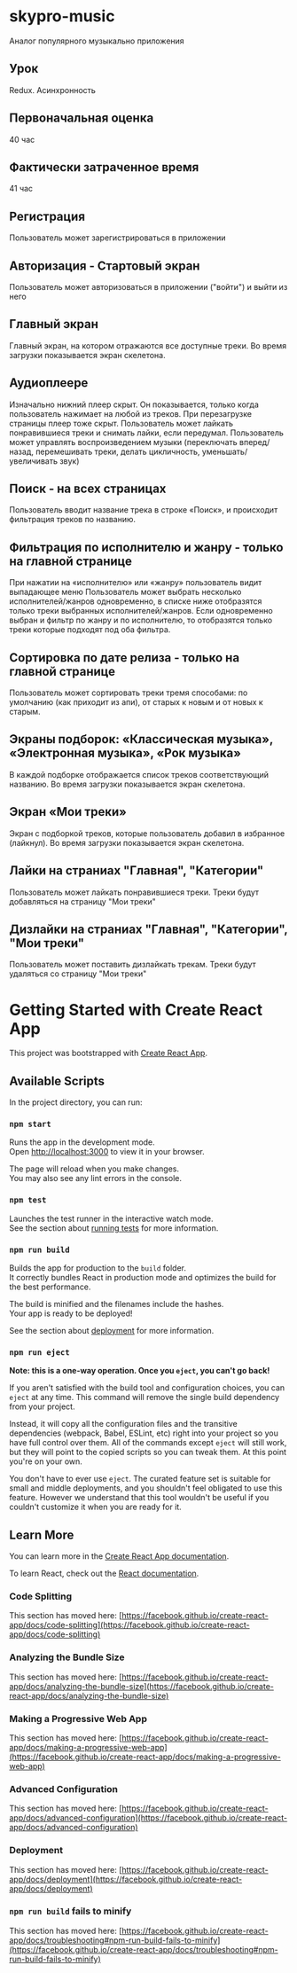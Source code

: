 # skypro-music

Аналог популярного музыкально приложения

## Урок

Redux. Асинхронность

## Первоначальная оценка

40 час

## Фактически затраченное время

41 час

## Регистрация
Пользователь может зарегистрироваться в приложении

## Авторизация - Стартовый экран
Пользователь может авторизоваться в приложении ("войти") и выйти из него

## Главный экран
Главный экран, на котором отражаются все доступные треки. Во время загрузки показывается экран скелетона.

## Аудиоплеере
Изначально нижний плеер скрыт. Он показывается, только когда пользователь нажимает на любой из треков. При перезагрузке страницы плеер тоже скрыт.
Пользователь может лайкать понравившиеся треки и снимать лайки, если передумал.
Пользователь может управлять воспроизведением музыки (переключать вперед/назад, перемешивать треки, делать цикличность, уменьшать/увеличивать звук)

## Поиск - на всех страницах
Пользователь вводит название трека в строке «Поиск», и происходит фильтрация треков по названию.

## Фильтрация по исполнителю и жанру - только на главной странице
При нажатии на «исполнителю» или «жанру» пользователь видит выпадающее меню
Пользователь может выбрать несколько исполнителей/жанров одновременно, в списке ниже отобразятся только треки выбранных исполнителей/жанров.
Если одновременно выбран и фильтр по жанру и по исполнителю, то отобразятся только треки которые подходят под оба фильтра.

## Сортировка по дате релиза - только на главной странице
Пользователь может сортировать треки тремя способами: по умолчанию (как приходит из апи), от старых к новым и от новых к старым.

## Экраны подборок: «Классическая музыка», «Электронная музыка», «Рок музыка»
В каждой подборке отображается список треков соответствующий названию. Во время загрузки показывается экран скелетона.

## Экран «Мои треки»
Экран с подборкой треков, которые пользователь добавил в избранное (лайкнул). Во время загрузки показывается экран скелетона.

## Лайки на страниах "Главная", "Категории"
Пользователь может лайкать понравившиеся треки. Треки будут добавляться на страницу "Мои треки"

## Дизлайки на страниах "Главная", "Категории", "Мои треки"
Пользователь может поставить дизлайкать трекам. Треки будут удаляться со страницу "Мои треки"

# Getting Started with Create React App

This project was bootstrapped with [Create React App](https://github.com/facebook/create-react-app).

## Available Scripts

In the project directory, you can run:

### `npm start`

Runs the app in the development mode.\
Open [http://localhost:3000](http://localhost:3000) to view it in your browser.

The page will reload when you make changes.\
You may also see any lint errors in the console.

### `npm test`

Launches the test runner in the interactive watch mode.\
See the section about [running tests](https://facebook.github.io/create-react-app/docs/running-tests) for more information.

### `npm run build`

Builds the app for production to the `build` folder.\
It correctly bundles React in production mode and optimizes the build for the best performance.

The build is minified and the filenames include the hashes.\
Your app is ready to be deployed!

See the section about [deployment](https://facebook.github.io/create-react-app/docs/deployment) for more information.

### `npm run eject`

**Note: this is a one-way operation. Once you `eject`, you can't go back!**

If you aren't satisfied with the build tool and configuration choices, you can `eject` at any time. This command will remove the single build dependency from your project.

Instead, it will copy all the configuration files and the transitive dependencies (webpack, Babel, ESLint, etc) right into your project so you have full control over them. All of the commands except `eject` will still work, but they will point to the copied scripts so you can tweak them. At this point you're on your own.

You don't have to ever use `eject`. The curated feature set is suitable for small and middle deployments, and you shouldn't feel obligated to use this feature. However we understand that this tool wouldn't be useful if you couldn't customize it when you are ready for it.

## Learn More

You can learn more in the [Create React App documentation](https://facebook.github.io/create-react-app/docs/getting-started).

To learn React, check out the [React documentation](https://reactjs.org/).

### Code Splitting

This section has moved here: [https://facebook.github.io/create-react-app/docs/code-splitting](https://facebook.github.io/create-react-app/docs/code-splitting)

### Analyzing the Bundle Size

This section has moved here: [https://facebook.github.io/create-react-app/docs/analyzing-the-bundle-size](https://facebook.github.io/create-react-app/docs/analyzing-the-bundle-size)

### Making a Progressive Web App

This section has moved here: [https://facebook.github.io/create-react-app/docs/making-a-progressive-web-app](https://facebook.github.io/create-react-app/docs/making-a-progressive-web-app)

### Advanced Configuration

This section has moved here: [https://facebook.github.io/create-react-app/docs/advanced-configuration](https://facebook.github.io/create-react-app/docs/advanced-configuration)

### Deployment

This section has moved here: [https://facebook.github.io/create-react-app/docs/deployment](https://facebook.github.io/create-react-app/docs/deployment)

### `npm run build` fails to minify

This section has moved here: [https://facebook.github.io/create-react-app/docs/troubleshooting#npm-run-build-fails-to-minify](https://facebook.github.io/create-react-app/docs/troubleshooting#npm-run-build-fails-to-minify)
